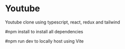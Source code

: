 # Youtube
Youtube clone using typescript, react, redux and tailwind

#npm install
to install all dependencies

#npm run dev
to locally host using Vite
